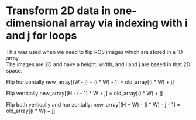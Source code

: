 # Transform 2D data in one-dimensional array via indexing with i and j for loops
This was used when we need to flip ROS images which are stored in a 1D array.  
The images are 2D and have a height, width, and i and j are based in that 2D space.

Flip horizontally
new_array[(W - j) + (i * W) - 1] = old_array[(i * W) + j]

Flip vertically
new_array[(H - i - 1) * W + j] = old_array[(i * W) + j]

Flip both vertically and horizontally:
new_array[(H * W) - (i * W) - j - 1] = old_array[(i * W) + j]